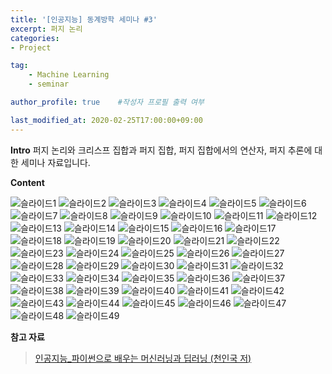 ```yaml
---
title: '[인공지능] 동계방학 세미나 #3' 
excerpt: 퍼지 논리
categories:
- Project

tag:
    - Machine Learning
    - seminar

author_profile: true    #작성자 프로필 출력 여부

last_modified_at: 2020-02-25T17:00:00+09:00
---
```


__Intro__
퍼지 논리와 크리스프 집합과 퍼지 집합, 퍼지 집합에서의 연산자, 퍼지 추론에 대한 세미나 자료입니다.

__Content__

![슬라이드1](https://user-images.githubusercontent.com/47733530/75225821-ad53ba80-57ee-11ea-91d9-07961446b2c0.PNG)
![슬라이드2](https://user-images.githubusercontent.com/47733530/75225822-af1d7e00-57ee-11ea-99d3-f8edc0351328.PNG)
![슬라이드3](https://user-images.githubusercontent.com/47733530/75225824-af1d7e00-57ee-11ea-8c6b-b84d34d2709a.PNG)
![슬라이드4](https://user-images.githubusercontent.com/47733530/75225833-b17fd800-57ee-11ea-8885-c0939dd927a4.PNG)
![슬라이드5](https://user-images.githubusercontent.com/47733530/75225834-b2186e80-57ee-11ea-9a56-d3ff4c9794bd.PNG)
![슬라이드6](https://user-images.githubusercontent.com/47733530/75225836-b2b10500-57ee-11ea-8814-6e02cf0e4b85.PNG)
![슬라이드7](https://user-images.githubusercontent.com/47733530/75225838-b3499b80-57ee-11ea-8878-fcb59498f93b.PNG)
![슬라이드8](https://user-images.githubusercontent.com/47733530/75225840-b3e23200-57ee-11ea-9c37-0c8275392f86.PNG)
![슬라이드9](https://user-images.githubusercontent.com/47733530/75225841-b3e23200-57ee-11ea-8286-ec1468111eba.PNG)
![슬라이드10](https://user-images.githubusercontent.com/47733530/75225843-b47ac880-57ee-11ea-9a3d-4b688b79aeda.PNG)
![슬라이드11](https://user-images.githubusercontent.com/47733530/75225844-b47ac880-57ee-11ea-9b53-a1494342adff.PNG)
![슬라이드12](https://user-images.githubusercontent.com/47733530/75225848-b5135f00-57ee-11ea-816c-2d7050d2bf13.PNG)
![슬라이드13](https://user-images.githubusercontent.com/47733530/75225851-b6448c00-57ee-11ea-8c0c-a81c72a5471a.PNG)
![슬라이드14](https://user-images.githubusercontent.com/47733530/75225853-b6448c00-57ee-11ea-853a-2eaa799c46ae.PNG)
![슬라이드15](https://user-images.githubusercontent.com/47733530/75225860-b8a6e600-57ee-11ea-9942-60b41ef07465.PNG)
![슬라이드16](https://user-images.githubusercontent.com/47733530/75225862-b93f7c80-57ee-11ea-8527-171bd31a566b.PNG)
![슬라이드17](https://user-images.githubusercontent.com/47733530/75225863-b93f7c80-57ee-11ea-8aaf-0526366cb99e.PNG)
![슬라이드18](https://user-images.githubusercontent.com/47733530/75225865-b9d81300-57ee-11ea-8fda-69a827a9272c.PNG)
![슬라이드19](https://user-images.githubusercontent.com/47733530/75225866-ba70a980-57ee-11ea-9099-039715ef6447.PNG)
![슬라이드20](https://user-images.githubusercontent.com/47733530/75225868-ba70a980-57ee-11ea-9654-c771d17dc6f1.PNG)
![슬라이드21](https://user-images.githubusercontent.com/47733530/75225870-bb094000-57ee-11ea-9b62-cf1624e434a8.PNG)
![슬라이드22](https://user-images.githubusercontent.com/47733530/75225872-bb094000-57ee-11ea-82e4-2333fe588066.PNG)
![슬라이드23](https://user-images.githubusercontent.com/47733530/75225884-c2304e00-57ee-11ea-8659-ec395810f2c7.PNG)
![슬라이드24](https://user-images.githubusercontent.com/47733530/75225886-c2c8e480-57ee-11ea-9db9-b2ce0993a55f.PNG)
![슬라이드25](https://user-images.githubusercontent.com/47733530/75225889-c3617b00-57ee-11ea-8464-a2f0b6d3655c.PNG)
![슬라이드26](https://user-images.githubusercontent.com/47733530/75225893-c492a800-57ee-11ea-9409-8aee9c17d27c.PNG)
![슬라이드27](https://user-images.githubusercontent.com/47733530/75225899-c52b3e80-57ee-11ea-9714-a0714183593a.PNG)
![슬라이드28](https://user-images.githubusercontent.com/47733530/75225902-c5c3d500-57ee-11ea-966f-5a4ff45fdd85.PNG)
![슬라이드29](https://user-images.githubusercontent.com/47733530/75225904-c65c6b80-57ee-11ea-8dae-466f10d18f0f.PNG)
![슬라이드30](https://user-images.githubusercontent.com/47733530/75225907-c78d9880-57ee-11ea-9a97-fb499a44732e.PNG)
![슬라이드31](https://user-images.githubusercontent.com/47733530/75225911-c8bec580-57ee-11ea-9a9e-c42f7cc2f66b.PNG)
![슬라이드32](https://user-images.githubusercontent.com/47733530/75225912-c9575c00-57ee-11ea-9258-414a6939058d.PNG)
![슬라이드33](https://user-images.githubusercontent.com/47733530/75225913-c9eff280-57ee-11ea-986e-5f83b53c6cd4.PNG)
![슬라이드34](https://user-images.githubusercontent.com/47733530/75225924-d1170080-57ee-11ea-8b20-660e8dc4060d.PNG)
![슬라이드35](https://user-images.githubusercontent.com/47733530/75225928-d1170080-57ee-11ea-9166-cf47e30df1b1.PNG)
![슬라이드36](https://user-images.githubusercontent.com/47733530/75225929-d1af9700-57ee-11ea-9643-eb754a57fb3b.PNG)
![슬라이드37](https://user-images.githubusercontent.com/47733530/75225932-d2482d80-57ee-11ea-9534-adfa08d5270d.PNG)
![슬라이드38](https://user-images.githubusercontent.com/47733530/75225935-d2482d80-57ee-11ea-873e-7a641af06bea.PNG)
![슬라이드39](https://user-images.githubusercontent.com/47733530/75225937-d2e0c400-57ee-11ea-8db2-8c1203a5e255.PNG)
![슬라이드40](https://user-images.githubusercontent.com/47733530/75225939-d3795a80-57ee-11ea-94f1-eaf093992363.PNG)
![슬라이드41](https://user-images.githubusercontent.com/47733530/75225940-d411f100-57ee-11ea-9176-54e407d640af.PNG)
![슬라이드42](https://user-images.githubusercontent.com/47733530/75225943-d411f100-57ee-11ea-897d-0aadb70f7bf6.PNG)
![슬라이드43](https://user-images.githubusercontent.com/47733530/75225945-d5431e00-57ee-11ea-8062-c5cb2c0c19d5.PNG)
![슬라이드44](https://user-images.githubusercontent.com/47733530/75225948-d5dbb480-57ee-11ea-847c-a74f4176e9b5.PNG)
![슬라이드45](https://user-images.githubusercontent.com/47733530/75225950-d6744b00-57ee-11ea-8d80-42ceab3a9b6b.PNG)
![슬라이드46](https://user-images.githubusercontent.com/47733530/75225951-d6744b00-57ee-11ea-9f7d-7bdc42f59857.PNG)
![슬라이드47](https://user-images.githubusercontent.com/47733530/75225953-d70ce180-57ee-11ea-99d2-150272ce0a3e.PNG)
![슬라이드48](https://user-images.githubusercontent.com/47733530/75225954-d7a57800-57ee-11ea-8ee0-9b3f27aff875.PNG)
![슬라이드49](https://user-images.githubusercontent.com/47733530/75225955-d7a57800-57ee-11ea-85e5-652f6f24f398.PNG)

__참고 자료__
> [인공지능_파이썬으로 배우는 머신러닝과 딥러닝 (천인국 저)](http://www.yes24.com/Product/Goods/87663844)
